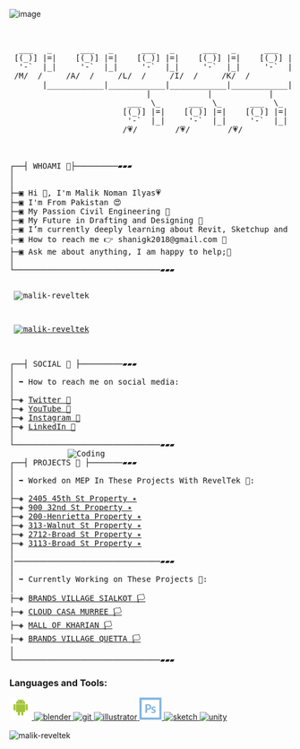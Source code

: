 ![image](https://user-images.githubusercontent.com/117277340/215275878-c29aa852-e573-4f97-93e7-65406d011088.png)


<pre>


  ___   _      ___   _      ___   _      ___   _      ___   _
 [(_)] |=|    [(_)] |=|    [(_)] |=|    [(_)] |=|    [(_)] |=|
  '-`  |_|     '-`  |_|     '-`  |_|     '-`  |_|     '-`  |_|
 /M/  /     /A/  /     /L/  /     /I/  /     /K/  /
       |____________|____________|____________|____________|
                             |            |            |
                         ___  \_      ___  \_      ___  \_
                        [(_)] |=|    [(_)] |=|    [(_)] |=|
                         '-`  |_|     '-`  |_|     '-`  |_|
                        /💗/        /💗/        /💗/



┌──┤ WHOAMI 🗽├─────────▰▰▰
│
│
├─▣ Hi 👋, I'm Malik Noman Ilyas💗
├─▣ I'm From Pakistan 😍
├─▣ My Passion Civil Engineering 👷
├─▣ My Future in Drafting and Designing 🗽
├─▣ I’m currently deeply learning about Revit, Sketchup and Microsoft 🗿
├─▣ How to reach me 👉 shanigk2018@gmail.com 📧 
├─▣ Ask me about anything, I am happy to help;💬 
│
└───────────────────────────────▰▰▰

<p align="left"> <img src="https://komarev.com/ghpvc/?username=malik-reveltek&label=Profile%20views&color=0e75b6&style=flat" alt="malik-reveltek" /> </p>
<p align="left"> <a href="https://github.com/ryo-ma/github-profile-trophy"><img src="https://github-profile-trophy.vercel.app/?username=malik-reveltek" alt="malik-reveltek" /></a> </p>

┌──┤ SOCIAL 🎯 ├─────────▰▰▰
│
│ ➡ How to reach me on social media:
│
├─◈ <a href="https://twitter.com/nomanmalik44">Twitter 🤝</a>
├─◈ <a href="https://www.youtube.com">YouTube 🤝</a>
├─◈ <a href="https://t.me/nomimalik62">Instagram 🤝</a>
├─◈ <a href="https://www.linkedin.com/in/malik-noman-a7816b251">LinkedIn 🤝</a>
│
└───────────────────────────────▰▰▰
<img align="right" alt="Coding" width="400" src="https://www.careerguide.com/career/wp-content/uploads/2021/02/giphy-24.gif">
┌──┤ PROJECTS 🗼 ├───────▰▰▰
│
│ ➡ Worked on MEP In These Projects With RevelTek 🌠:
│  
├─◈ <a href="https://github.com/United-Home/2405-45th-St">2405 45th St Property ✴</a>
├─◈ <a href="https://github.com/United-Home/900-32nd-St">900 32nd St Property ✴</a>
├─◈ <a href="https://github.com/United-Home/200-Henrietta">200-Henrietta Property ✴</a>
├─◈ <a href="https://github.com/United-Home/313-Walnut">313-Walnut St Property ✴</a>
├─◈ <a href="https://github.com/United-Home/2712-Broad">2712-Broad St Property ✴</a>
├─◈ <a href="https://github.com/United-Home/3113-Broad">3113-Broad St Property ✴</a>
│
│───────────────────────────────▰▰▰
│
│ ➡ Currently Working on These Projects 🌟:
│
├─◈ <a href="https://www.google.com/url?sa=i&url=https%3A%2F%2Fwww.sialkotproperties.com%2Fproperty%2Fbrand-village-sialkot-kent-booking-now%2F&psig=AOvVaw0_KzIfdLZtwfsxGiTZeFVD&ust=1674912126441000&source=images&cd=vfe&ved=0CBIQ3YkBahcKEwigpPWF7Of8AhUAAAAAHQAAAAAQBA">BRANDS VILLAGE SIALKOT 🏳</a>
├─◈ <a href="https://www.google.com/url?sa=i&url=https%3A%2F%2Fcloudscasa.com%2F&psig=AOvVaw3ApnaxsnuqRJ0Ud34N2iDi&ust=1674912314076000&source=images&cd=vfe&ved=0CBEQjhxqFwoTCIDE0t3s5_wCFQAAAAAdAAAAABAE">CLOUD CASA MURREE 🏳</a>
├─◈ <a href="https://www.facebook.com/Mallofkharian/">MALL OF KHARIAN 🏳</a>
├─◈ <a href="https://www.ammarforte.com/wp-content/uploads/2022/12/main-1.png">BRANDS VILLAGE QUETTA 🏳</a>
│
└───────────────────────────────▰▰▰
</pre>


<h3 align="left">Languages and Tools:</h3>
<p align="left"> <a href="https://developer.android.com" target="_blank" rel="noreferrer"> <img src="https://raw.githubusercontent.com/devicons/devicon/master/icons/android/android-original-wordmark.svg" alt="android" width="40" height="40"/> </a> <a href="https://www.blender.org/" target="_blank" rel="noreferrer"> <img src="https://download.blender.org/branding/community/blender_community_badge_white.svg" alt="blender" width="40" height="40"/> </a> <a href="https://git-scm.com/" target="_blank" rel="noreferrer"> <img src="https://www.vectorlogo.zone/logos/git-scm/git-scm-icon.svg" alt="git" width="40" height="40"/> </a> <a href="https://www.adobe.com/in/products/illustrator.html" target="_blank" rel="noreferrer"> <img src="https://www.vectorlogo.zone/logos/adobe_illustrator/adobe_illustrator-icon.svg" alt="illustrator" width="40" height="40"/> </a> <a href="https://www.photoshop.com/en" target="_blank" rel="noreferrer"> <img src="https://raw.githubusercontent.com/devicons/devicon/master/icons/photoshop/photoshop-line.svg" alt="photoshop" width="40" height="40"/> </a> <a href="https://www.sketch.com/" target="_blank" rel="noreferrer"> <img src="https://www.vectorlogo.zone/logos/sketchapp/sketchapp-icon.svg" alt="sketch" width="40" height="40"/> </a> <a href="https://unity.com/" target="_blank" rel="noreferrer"> <img src="https://www.vectorlogo.zone/logos/unity3d/unity3d-icon.svg" alt="unity" width="40" height="40"/> </a> </p>



<p><img align="center" src="https://github-readme-streak-stats.herokuapp.com/?user=malik-reveltek&" alt="malik-reveltek" /></p>















<!---
Malik-RevelTek/Malik-RevelTek is a ✨ special ✨ repository because its `README.md` (this file) appears on your GitHub profile.
You can click the Preview link to take a look at your changes.
--->
